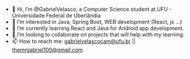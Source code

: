 - 👋 Hi, I’m @GabrielVelasco, a Computer Science student at UFU - Universidade Federal de Uberlândia
- 👀 I’m interested in Java, Spring Boot, WEB development (React, js ...) 
- 🌱 I’m currently learning React and Java for Android app development.
- 💞️ I’m looking to collaborate on projects that will help with my learning.
- 📫 How to reach me: gabrielvelascocam@ufu.br || themrgabriel100@gmail.com

<!---
GabrielVelasco/GabrielVelasco is a ✨ special ✨ repository because its `README.md` (this file) appears on your GitHub profile.
You can click the Preview link to take a look at your changes.
--->

